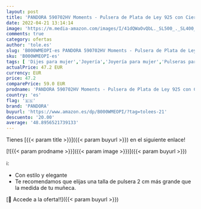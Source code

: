 ```yaml
---
layout: post
title: 'PANDORA 590702HV Moments - Pulsera de Plata de Ley 925 con Cierre de Cuentas  para Mujer  20 cm'
date: 2022-04-21 13:14:14
image: 'https://m.media-amazon.com/images/I/41dQWaOvQbL._SL500_._SL400_.jpg'
comments: true
category: ofertas
author: 'tole.es'
slug: 'B000WMEOPI-es PANDORA 590702HV Moments - Pulsera de Plata de Ley 925 con...'
sku: 'B000WMEOPI-es'
tags: [ 'Dijes para mujer','Joyería','Joyería para mujer','Pulseras para charms y abalorios para mujer','de','ley','pandora','plata','🇪🇸', ]
actualPrice: 47.2 EUR
currency: EUR
price: 47.2
comparePrice: 59.0 EUR
prodname: 'PANDORA 590702HV Moments - Pulsera de Plata de Ley 925 con Cierre de Cuentas  para Mujer  20 cm'
country: 'es'
flag: '🇪🇸'
brand: 'PANDORA'
buyurl: 'https://www.amazon.es/dp/B000WMEOPI/?tag=tolees-21'
descuento: '20.00'
average: '48.8956521739133'
---
```


Tienes [{{< param title >}}]({{< param buyurl >}}) en el siguiente enlace!

[![{{< param prodname >}}]({{< param image >}})]({{< param buyurl >}})

ℹ️:

- Con estilo y elegante
- Te recomendamos que elijas una talla de pulsera 2 cm más grande que la medida de tu muñeca.

[🛒 Accede a la oferta!!]({{< param buyurl >}})
